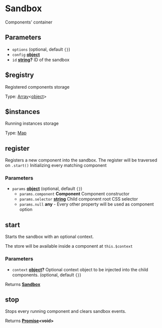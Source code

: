 <!-- Generated by documentation.js. Update this documentation by updating the source code. -->

# Sandbox

Components' container

## Parameters

-   `options`   (optional, default `{}`)
-   `config` **[object][1]** 
-   `id` **[string][2]?** ID of the sandbox

## $registry

Registered components storage

Type: [Array][3]&lt;[object][1]>

## $instances

Running instances storage

Type: [Map][4]

## register

Registers a new component into the sandbox. The register will be traversed on `.start()`
Initializing every matching component

### Parameters

-   `params` **[object][1]**  (optional, default `{}`)
    -   `params.component` **Component** Component constructor
    -   `params.selector` **[string][2]** Child component root CSS selector
    -   `params.null` **any** -   Every other property will be used as component option

## start

Starts the sandbox with an optional context.

The store will be available inside a component at `this.$context`

### Parameters

-   `context` **[object][1]?** Optional context object to be injected into the child components. (optional, default `{}`)

Returns **[Sandbox][5]** 

## stop

Stops every running component and clears sandbox events.

Returns **[Promise][6]&lt;void>** 

[1]: https://developer.mozilla.org/docs/Web/JavaScript/Reference/Global_Objects/Object

[2]: https://developer.mozilla.org/docs/Web/JavaScript/Reference/Global_Objects/String

[3]: https://developer.mozilla.org/docs/Web/JavaScript/Reference/Global_Objects/Array

[4]: https://developer.mozilla.org/docs/Web/JavaScript/Reference/Global_Objects/Map

[5]: #sandbox

[6]: https://developer.mozilla.org/docs/Web/JavaScript/Reference/Global_Objects/Promise
